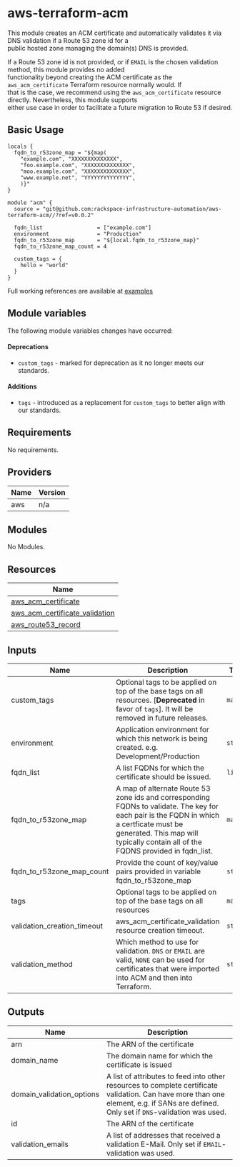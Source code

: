 # aws-terraform-acm

This module creates an ACM certificate and automatically validates it via DNS validation if a Route 53 zone id for a  
public hosted zone managing the domain(s) DNS is provided.

If a Route 53 zone id is not provided, or if `EMAIL` is the chosen validation method, this module provides no added  
functionality beyond creating the ACM certificate as the `aws_acm_certificate` Terraform resource normally would. If  
that is the case, we recommend using the `aws_acm_certificate` resource directly. Nevertheless, this module supports  
either use case in order to facilitate a future migration to Route 53 if desired.

## Basic Usage

```hcl
locals {
  fqdn_to_r53zone_map = "${map(
    "example.com", "XXXXXXXXXXXXXX",
    "foo.example.com", "XXXXXXXXXXXXXX",
    "moo.example.com", "XXXXXXXXXXXXXX",
    "www.example.net", "YYYYYYYYYYYYYY",
    )}"
}

module "acm" {
  source = "git@github.com:rackspace-infrastructure-automation/aws-terraform-acm//?ref=v0.0.2"

  fqdn_list                 = ["example.com"]
  environment               = "Production"
  fqdn_to_r53zone_map       = "${local.fqdn_to_r53zone_map}"
  fqdn_to_r53zone_map_count = 4

  custom_tags = {
    hello = "world"
  }
}

```

Full working references are available at [examples](examples)

## Module variables

The following module variables changes have occurred:

#### Deprecations
- `custom_tags` - marked for deprecation as it no longer meets our standards.

#### Additions
- `tags` - introduced as a replacement for `custom_tags` to better align with our standards.

## Requirements

No requirements.

## Providers

| Name | Version |
|------|---------|
| aws | n/a |

## Modules

No Modules.

## Resources

| Name |
|------|
| [aws_acm_certificate](https://registry.terraform.io/providers/hashicorp/aws/latest/docs/resources/acm_certificate) |
| [aws_acm_certificate_validation](https://registry.terraform.io/providers/hashicorp/aws/latest/docs/resources/acm_certificate_validation) |
| [aws_route53_record](https://registry.terraform.io/providers/hashicorp/aws/latest/docs/resources/route53_record) |

## Inputs

| Name | Description | Type | Default | Required |
|------|-------------|------|---------|:--------:|
| custom\_tags | Optional tags to be applied on top of the base tags on all resources. [**Deprecated** in favor of `tags`]. It will be removed in future releases. | `map` | `{}` | no |
| environment | Application environment for which this network is being created. e.g. Development/Production | `string` | `"Development"` | no |
| fqdn\_list | A list FQDNs for which the certificate should be issued. | `list` | `[]` | no |
| fqdn\_to\_r53zone\_map | A map of alternate Route 53 zone ids and corresponding FQDNs to validate. The key for each pair is the FQDN in which a certficate must be generated. This map will typically contain all of the FQDNS provided in fqdn\_list. | `map` | `{}` | no |
| fqdn\_to\_r53zone\_map\_count | Provide the count of key/value pairs provided in variable fqdn\_to\_r53zone\_map | `string` | `0` | no |
| tags | Optional tags to be applied on top of the base tags on all resources | `map` | `{}` | no |
| validation\_creation\_timeout | aws\_acm\_certificate\_validation resource creation timeout. | `string` | `"45m"` | no |
| validation\_method | Which method to use for validation. `DNS` or `EMAIL` are valid, `NONE` can be used for certificates that were imported into ACM and then into Terraform. | `string` | `"DNS"` | no |

## Outputs

| Name | Description |
|------|-------------|
| arn | The ARN of the certificate |
| domain\_name | The domain name for which the certificate is issued |
| domain\_validation\_options | A list of attributes to feed into other resources to complete certificate validation. Can have more than one element, e.g. if SANs are defined. Only set if `DNS`-validation was used. |
| id | The ARN of the certificate |
| validation\_emails | A list of addresses that received a validation E-Mail. Only set if `EMAIL`-validation was used. |
